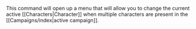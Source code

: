 This command will open up a menu that will allow you to change the current active [[Characters|Character]] when multiple characters are present in the [[Campaigns/index|active campaign]].
